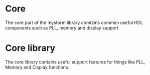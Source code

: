 # Core

The core part of the mystorm library comtzins commen useful HDL components such as PLL, memory and display support.
# Core library

The core library contains useful support features for things like PLL, Memory and Display functions.
